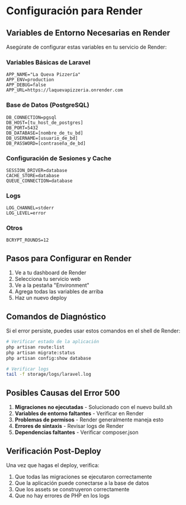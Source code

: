 # Configuración para Render

## Variables de Entorno Necesarias en Render

Asegúrate de configurar estas variables en tu servicio de Render:

### Variables Básicas de Laravel
```
APP_NAME="La Queva Pizzería"
APP_ENV=production
APP_DEBUG=false
APP_URL=https://laquevapizzeria.onrender.com
```

### Base de Datos (PostgreSQL)
```
DB_CONNECTION=pgsql
DB_HOST=[tu_host_de_postgres]
DB_PORT=5432
DB_DATABASE=[nombre_de_tu_bd]
DB_USERNAME=[usuario_de_bd]
DB_PASSWORD=[contraseña_de_bd]
```

### Configuración de Sesiones y Cache
```
SESSION_DRIVER=database
CACHE_STORE=database
QUEUE_CONNECTION=database
```

### Logs
```
LOG_CHANNEL=stderr
LOG_LEVEL=error
```

### Otros
```
BCRYPT_ROUNDS=12
```

## Pasos para Configurar en Render

1. Ve a tu dashboard de Render
2. Selecciona tu servicio web
3. Ve a la pestaña "Environment"
4. Agrega todas las variables de arriba
5. Haz un nuevo deploy

## Comandos de Diagnóstico

Si el error persiste, puedes usar estos comandos en el shell de Render:

```bash
# Verificar estado de la aplicación
php artisan route:list
php artisan migrate:status
php artisan config:show database

# Verificar logs
tail -f storage/logs/laravel.log
```

## Posibles Causas del Error 500

1. **Migraciones no ejecutadas** - Solucionado con el nuevo build.sh
2. **Variables de entorno faltantes** - Verificar en Render
3. **Problemas de permisos** - Render generalmente maneja esto
4. **Errores de sintaxis** - Revisar logs de Render
5. **Dependencias faltantes** - Verificar composer.json

## Verificación Post-Deploy

Una vez que hagas el deploy, verifica:

1. Que todas las migraciones se ejecutaron correctamente
2. Que la aplicación puede conectarse a la base de datos
3. Que los assets se construyeron correctamente
4. Que no hay errores de PHP en los logs
